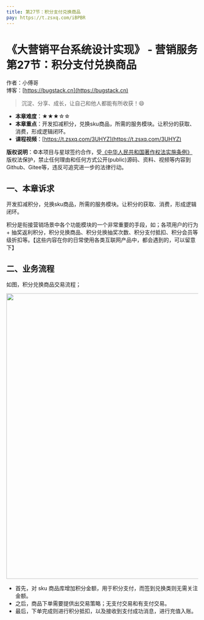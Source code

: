 ```yaml
---
title: 第27节：积分支付兑换商品
pay: https://t.zsxq.com/iBPBR
---
```


# 《大营销平台系统设计实现》 - 营销服务 第27节：积分支付兑换商品

作者：小傅哥
<br/>博客：[https://bugstack.cn](https://bugstack.cn)

>沉淀、分享、成长，让自己和他人都能有所收获！😄

- **本章难度**：★★★☆☆
- **本章重点**：开发扣减积分，兑换sku商品，所需的服务模块。让积分的获取、消费，形成逻辑闭环。
- **课程视频**：[https://t.zsxq.com/3UHYZ](https://t.zsxq.com/3UHYZ)

**版权说明**：©本项目与星球签约合作，受[《中华人民共和国著作权法实施条例》](http://www.gov.cn/zhengce/2020-12/26/content_5573623.htm) 版权法保护，禁止任何理由和任何方式公开(public)源码、资料、视频等内容到Github、Gitee等，违反可追究进一步的法律行动。

## 一、本章诉求

开发扣减积分，兑换sku商品，所需的服务模块。让积分的获取、消费，形成逻辑闭环。

积分是衔接营销场景中各个功能模块的一个非常重要的手段，如；各项用户的行为 + 抽奖返利积分，积分兑换商品、积分兑换抽奖次数、积分支付抵扣、积分会员等级折扣等。【这些内容在你的日常使用各类互联网产品中，都会遇到的，可以留意下】

## 二、业务流程

如图，积分兑换商品交易流程；

<div align="center">
    <img src="https://bugstack.cn/images/article/project/big-market/big-market-38-01.png" width="750px">
</div>

- 首先，对 sku 商品库增加积分金额，用于积分支付，而签到兑换类则无需关注金额。
- 之后，商品下单需要提供出交易策略；无支付交易和有支付交易。
- 最后，下单完成则进行积分抵扣，以及接收到支付成功消息，进行充值入账。